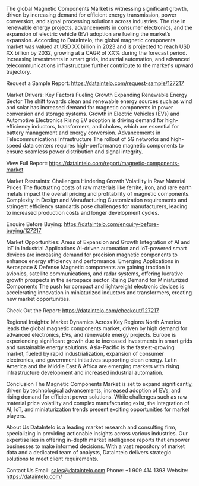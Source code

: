 The global Magnetic Components Market is witnessing significant growth, driven by increasing demand for efficient energy transmission, power conversion, and signal processing solutions across industries. The rise in renewable energy projects, advancements in consumer electronics, and the expansion of electric vehicle (EV) adoption are fueling the market’s expansion.
According to DataIntelo, the global magnetic components market was valued at USD XX billion in 2023 and is projected to reach USD XX billion by 2032, growing at a CAGR of XX% during the forecast period. Increasing investments in smart grids, industrial automation, and advanced telecommunications infrastructure further contribute to the market's upward trajectory.

Request a Sample Report: https://dataintelo.com/request-sample/127217

Market Drivers: Key Factors Fueling Growth
Expanding Renewable Energy Sector
The shift towards clean and renewable energy sources such as wind and solar has increased demand for magnetic components in power conversion and storage systems.
Growth in Electric Vehicles (EVs) and Automotive Electronics
Rising EV adoption is driving demand for high-efficiency inductors, transformers, and chokes, which are essential for battery management and energy conversion.
Advancements in Telecommunications Infrastructure
The rollout of 5G networks and high-speed data centers requires high-performance magnetic components to ensure seamless power distribution and signal integrity.

View Full Report: https://dataintelo.com/report/magnetic-components-market

Market Restraints: Challenges Hindering Growth
Volatility in Raw Material Prices
The fluctuating costs of raw materials like ferrite, iron, and rare earth metals impact the overall pricing and profitability of magnetic components.
Complexity in Design and Manufacturing
Customization requirements and stringent efficiency standards pose challenges for manufacturers, leading to increased production costs and longer development cycles.

Enquire Before Buying: https://dataintelo.com/enquiry-before-buying/127217

Market Opportunities: Areas of Expansion and Growth
Integration of AI and IoT in Industrial Applications
AI-driven automation and IoT-powered smart devices are increasing demand for precision magnetic components to enhance energy efficiency and performance.
Emerging Applications in Aerospace & Defense
Magnetic components are gaining traction in avionics, satellite communications, and radar systems, offering lucrative growth prospects in the aerospace sector.
Rising Demand for Miniaturized Components
The push for compact and lightweight electronic devices is accelerating innovation in miniaturized inductors and transformers, creating new market opportunities.

Check Out the Report: https://dataintelo.com/checkout/127217

Regional Insights: Market Dynamics Across Key Regions
North America leads the global magnetic components market, driven by high demand for advanced electronics, EVs, and renewable energy projects.
Europe is experiencing significant growth due to increased investments in smart grids and sustainable energy solutions.
Asia-Pacific is the fastest-growing market, fueled by rapid industrialization, expansion of consumer electronics, and government initiatives supporting clean energy.
Latin America and the Middle East & Africa are emerging markets with rising infrastructure development and increased industrial automation.

Conclusion
The Magnetic Components Market is set to expand significantly, driven by technological advancements, increased adoption of EVs, and rising demand for efficient power solutions. While challenges such as raw material price volatility and complex manufacturing exist, the integration of AI, IoT, and miniaturization trends present exciting opportunities for market players.

About Us
DataIntelo is a leading market research and consulting firm, specializing in providing actionable insights across various industries. Our expertise lies in offering in-depth market intelligence reports that empower businesses to make informed decisions. With a vast repository of market data and a dedicated team of analysts, DataIntelo delivers strategic solutions to meet client requirements.

Contact Us
Email: sales@dataintelo.com
Phone: +1 909 414 1393
Website: https://dataintelo.com/

